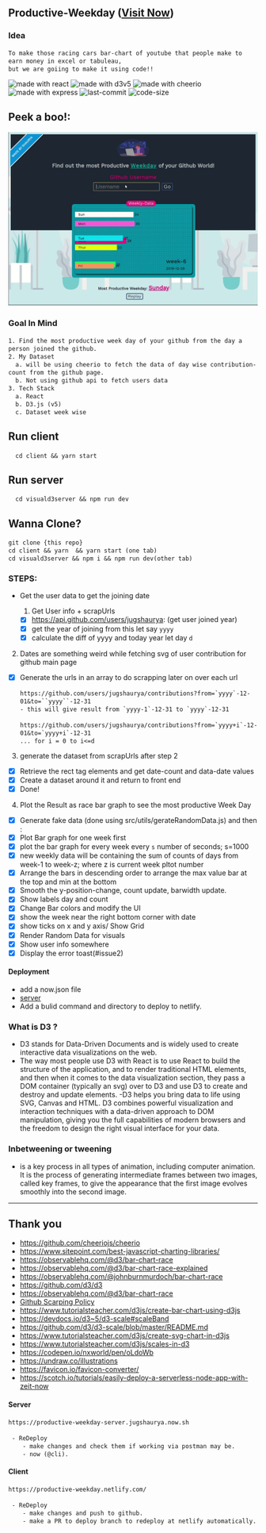 ## Productive-Weekday ([Visit Now](https://productive-weekday.netlify.com/))

### Idea

```
To make those racing cars bar-chart of youtube that people make to earn money in excel or tabuleau,
but we are goiing to make it using code!!
```

<img src="https://img.shields.io/badge/made%20with-react-cyan.svg" alt="made with react"> <img src="https://img.shields.io/badge/made%20with-d3v5-yellow.svg" alt="made with d3v5">
<img src="https://img.shields.io/badge/made%20with-cheerio-green.svg" alt="made with cheerio"> <img src="https://img.shields.io/badge/made%20with-express-black.svg" alt="made with express">
<img src="https://img.shields.io/github/last-commit/jugshaurya/productive-weekday" alt="last-commit"> <img src="https://img.shields.io/github/languages/code-size/jugshaurya/productive-weekday" alt="code-size">

## Peek a boo!:

![](app.gif)

### Goal In Mind

```
1. Find the most productive week day of your github from the day a person joined the github.
2. My Dataset
  a. will be using cheerio to fetch the data of day wise contribution-count from the github page.
  b. Not using github api to fetch users data
3. Tech Stack
  a. React
  b. D3.js (v5)
  c. Dataset week wise
```

## Run client

```
  cd client && yarn start
```

## Run server

```
  cd visuald3server && npm run dev
```

## Wanna Clone?

```
git clone {this repo}
cd client && yarn  && yarn start (one tab)
cd visuald3server && npm i && npm run dev(other tab)

```

### STEPS:

- Get the user data to get the joining date

  1. Get User info + scrapUrls

  - [x] https://api.github.com/users/jugshaurya: (get user joined year)
  - [x] get the year of joining from this let say `yyyy`
  - [x] calculate the diff of yyyy and today year let day `d`

2. Dates are something weird while fetching svg of user contribution for github main page

- [x] Generate the urls in an array to do scrapping later on over each url

  ```
  https://github.com/users/jugshaurya/contributions?from=`yyyy`-12-01&to=``yyyy``-12-31
  - this will give result from `yyyy-1`-12-31 to `yyyy`-12-31

  https://github.com/users/jugshaurya/contributions?from=`yyyy+i`-12-01&to=`yyyy+i`-12-31
  ... for i = 0 to i<=d
  ```

3. generate the dataset from scrapUrls after step 2

- [x] Retrieve the rect tag elements and get date-count and data-date values
- [x] Create a dataset around it and return to front end
- [x] Done!

4. Plot the Result as race bar graph to see the most productive Week Day

- [x] Generate fake data (done using src/utils/gerateRandomData.js) and then :
- [x] Plot Bar graph for one week first
- [x] plot the bar graph for every week every `s` number of seconds; s=1000
- [x] new weekly data will be containing the sum of counts of days from week-1 to week-z; where z is current week pltot number
- [x] Arrange the bars in descending order to arrange the max value bar at the top and min at the bottom
- [x] Smooth the y-position-change, count update, barwidth update.
- [x] Show labels day and count
- [x] Change Bar colors and modify the UI
- [x] show the week near the right bottom corner with date
- [x] show ticks on x and y axis/ Show Grid
- [x] Render Random Data for visuals
- [x] Show user info somewhere
- [x] Display the error toast(#issue2)

#### Deployment

- add a now.json file
- [server](https://productive-weekday-server.jugshaurya.now.sh)
- Add a bulid command and directory to deploy to netlify.

### What is D3 ?

- D3 stands for Data-Driven Documents and is widely used to create interactive data visualizations on the web.
- The way most people use D3 with React is to use React to build the structure of the application, and to render traditional HTML elements, and then when it comes to the data visualization section, they pass a DOM container (typically an svg) over to D3 and use D3 to create and destroy and update elements.
  -D3 helps you bring data to life using SVG, Canvas and HTML. D3 combines powerful visualization and interaction techniques with a data-driven approach to DOM manipulation, giving you the full capabilities of modern browsers and the freedom to design the right visual interface for your data.

### Inbetweening or tweening

- is a key process in all types of animation, including computer animation. It is the process of generating intermediate frames between two images, called key frames, to give the appearance that the first image evolves smoothly into the second image.

---

## Thank you

- https://github.com/cheeriojs/cheerio
- https://www.sitepoint.com/best-javascript-charting-libraries/
- https://observablehq.com/@d3/bar-chart-race
- https://observablehq.com/@d3/bar-chart-race-explained
- https://observablehq.com/@johnburnmurdoch/bar-chart-race
- https://github.com/d3/d3
- https://observablehq.com/@d3/bar-chart-race
- [Github Scarping Policy ](https://help.github.com/en/github/site-policy/github-acceptable-use-policies#5-scraping-and-api-usage-restrictions)
- https://www.tutorialsteacher.com/d3js/create-bar-chart-using-d3js
- https://devdocs.io/d3~5/d3-scale#scaleBand
- https://github.com/d3/d3-scale/blob/master/README.md
- https://www.tutorialsteacher.com/d3js/create-svg-chart-in-d3js
- https://www.tutorialsteacher.com/d3js/scales-in-d3
- https://codepen.io/nxworld/pen/oLdoWb
- https://undraw.co/illustrations
- https://favicon.io/favicon-converter/
- https://scotch.io/tutorials/easily-deploy-a-serverless-node-app-with-zeit-now

#### Server

```
https://productive-weekday-server.jugshaurya.now.sh

 - ReDeploy
    - make changes and check them if working via postman may be.
    - now (@cli).
```

#### Client

```
https://productive-weekday.netlify.com/

 - ReDeploy
    - make changes and push to github.
    - make a PR to deploy branch to redeploy at netlify automatically.
```
